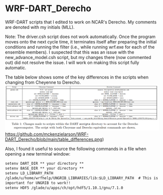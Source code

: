 # WRF-DART_Derecho
WRF-DART scripts that I edited to work on NCAR's Derecho. My comments are denoted with my initials (MLL).

Note: The driver.csh script does not work automatically. Once the program moves onto the next cycle time, it terminates itself after preparing the initial conditions and running the filter (i.e., while running wrf.exe for each of the ensemble members). I suspected that this was an issue with the new_advance_model.csh script, but my changes there (now commented out) did not resolve the issue. I will work on making this script fully automatic.

The table below shows some of the key differences in the scripts when changing from Cheyenne to Derecho.
![alt text](https://github.com/mckenzielarson/WRF-DART_Derecho/blob/main/table_differences.png)https://github.com/mckenzielarson/WRF-DART_Derecho/blob/main/table_differences.png)

Also, I found it useful to source the following commands in a file when opening a new terminal window:
```
setenv DART_DIR ** your directory **
setenv BASE_DIR ** your directory **
setenv LD_LIBRARY_PATH /glade/u/home/wrfhelp/UNGRIB_LIBRARIES/lib:$LD_LIBRARY_PATH  # This is important for UNGRIB to work!!
setenv HDF5 /glade/u/apps/ch/opt/hdf5/1.10.1/gnu/7.1.0
```
